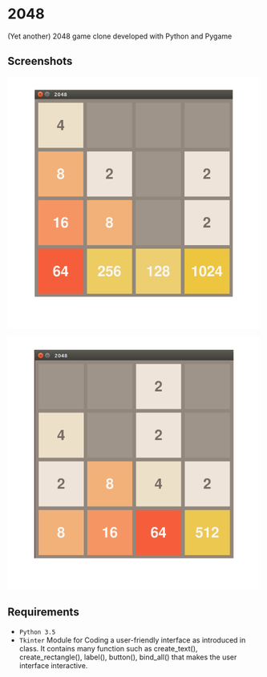 # 2048
(Yet another) 2048 game clone developed with Python and Pygame

## Screenshots

![alt text](https://github.com/juangallostra/2048/blob/master/game_screenshots/2048_2_c.png)

![alt text](https://github.com/juangallostra/2048/blob/master/game_screenshots/2048_c.png)


## Requirements
* ```Python 3.5```
* ```Tkinter``` Module for Coding a user-friendly interface as introduced in class. 
 It contains many function such as create_text(), create_rectangle(), label(), button(), bind_all() that makes the user interface interactive.


